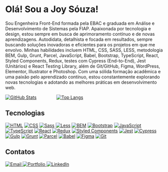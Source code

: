 
<h1>Olá! Sou a Joy Sóuza!</h1>

Sou Engenheira Front-End formada pela EBAC e graduada em Análise e Desenvolvimento de Sistemas pela FIAP. Apaixonada por tecnologia e design, estou sempre em busca de aprimoramento contínuo e de novas aprendizagens. Autodidata, detalhista e focada em resultados, sempre buscando soluções inovadoras e eficientes para os projetos em que me envolvo. Minhas habilidades incluem HTML, CSS, SASS, LESS, metodologia BEM, Gulp, Grunt, Parcel, JavaScript, Babel, Bootstrap, TypeScript, React, Styled Components, Redux, testes com Cypress (End-to-End), Jest (Unitários) e React Testing Library, além de Git/GitHub, Figma, WordPress, Elementor, Illustrator e Photoshop. Com uma sólida formação acadêmica e uma paixão pelo aprendizado contínuo, estou constantemente explorando novas tecnologias e adotando as melhores práticas em desenvolvimento web.

[![GitHub Stats](https://github-readme-stats.vercel.app/api?username=jooysoouzaa&show_icons=true&theme=radical&bg_color=1b1b1b&title_color=7312FA&icon_color=7312FA&text_color=7312FA&border_color=7312FA)](https://github.com/jooysoouzaa)&nbsp;&nbsp;&nbsp;&nbsp;&nbsp;&nbsp;&nbsp;&nbsp;&nbsp;&nbsp;&nbsp;&nbsp;&nbsp;&nbsp;&nbsp;&nbsp;[![Top Langs](https://github-readme-stats.vercel.app/api/top-langs/?username=jooysoouzaa&layout=compact&theme=radical&bg_color=1b1b1b&title_color=7312FA&text_color=7312FA&border_color=7312FA)](https://github.com/jooysoouzaa)


## Tecnologias
[![HTML](https://img.shields.io/badge/-HTML-7312FA?style=for-the-badge&logo=html5&logoColor=1b1b1b)](#)
[![CSS](https://img.shields.io/badge/-CSS-7312FA?style=for-the-badge&logo=css3&logoColor=1b1b1b)](#)
[![Sass](https://img.shields.io/badge/-Sass-7312FA?style=for-the-badge&logo=sass&logoColor=1b1b1b)](#)
[![Less](https://img.shields.io/badge/-Less-7312FA?style=for-the-badge&logo=less&logoColor=1b1b1b)](#)
[![BEM](https://img.shields.io/badge/-BEM-7312FA?style=for-the-badge&logo=bem&logoColor=1b1b1b)](#)
[![Bootstrap](https://img.shields.io/badge/-Bootstrap-7312FA?style=for-the-badge&logo=bootstrap&logoColor=1b1b1b)](#)
[![JavaScript](https://img.shields.io/badge/-JavaScript-7312FA?style=for-the-badge&logo=javascript&logoColor=1b1b1b)](#)
[![TypeScript](https://img.shields.io/badge/-TypeScript-7312FA?style=for-the-badge&logo=typescript&logoColor=1b1b1b)](#)
[![React](https://img.shields.io/badge/-React-7312FA?style=for-the-badge&logo=react&logoColor=1b1b1b)](#)
[![Redux](https://img.shields.io/badge/-Redux-7312FA?style=for-the-badge&logo=redux&logoColor=1b1b1b)](#)
[![Styled Components](https://img.shields.io/badge/-StyledComponents-7312FA?style=for-the-badge&logo=styledcomponents&logoColor=1b1b1b)](#)
[![Jest](https://img.shields.io/badge/-Jest-7312FA?style=for-the-badge&logo=jest&logoColor=1b1b1b)](#)
[![Cypress](https://img.shields.io/badge/-Cypress-7312FA?style=for-the-badge&logo=cypress&logoColor=1b1b1b)](#)
[![Gulp](https://img.shields.io/badge/-Gulp-7312FA?style=for-the-badge&logo=gulp&logoColor=1b1b1b)](#)
[![Grunt](https://img.shields.io/badge/-Grunt-7312FA?style=for-the-badge&logo=grunt&logoColor=1b1b1b)](#)
[![Parcel](https://img.shields.io/badge/-Parcel-7312FA?style=for-the-badge&logo=parcel&logoColor=1b1b1b)](#)
[![Babel](https://img.shields.io/badge/-Babel-7312FA?style=for-the-badge&logo=babel&logoColor=1b1b1b)](#)
[![Figma](https://img.shields.io/badge/-Figma-7312FA?style=for-the-badge&logo=figma&logoColor=1b1b1b)](#)
[![Git](https://img.shields.io/badge/-Git-7312FA?style=for-the-badge&logo=git&logoColor=1b1b1b)](#)


## Contatos
<div>
  <a href="mailto:joysouza.contato@gmail.com">
    <img src="https://img.shields.io/badge/Email-joysouza.contato%40gmail.com-1b1b1b?style=for-the-badge&logo=mail&logoColor=7312FA" alt="Email">
  </a>
  <a href="https://joysouza.vercel.app/">
    <img src="https://img.shields.io/badge/Portfolio-joysouza.vercel.app-1b1b1b?style=for-the-badge&logo=vercel&logoColor=7312FA" alt="Portfolio">
  </a>
  <a href="https://www.linkedin.com/in/jooyaraujo/">
    <img src="https://img.shields.io/badge/LinkedIn-jooyaraujo-1b1b1b?style=for-the-badge&logo=linkedin&logoColor=7312FA" alt="LinkedIn">
  </a>
</div>





